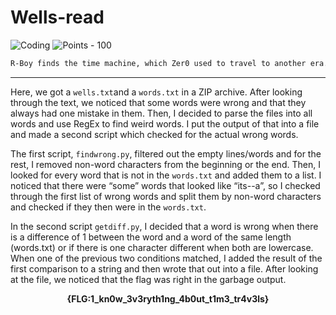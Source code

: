 # Wells-read

![Coding](https://img.shields.io/badge/Coding--ff8f00?style=for-the-badge) ![Points - 100](https://img.shields.io/badge/Points-100-9cf?style=for-the-badge)

```txt
R-Boy finds the time machine, which Zer0 used to travel to another era. Nearby, lies a copy of HG Wells’ The Time Machine. Could this book from the past help R-Boy travel in time? Unfortunately, R-Boy can’t read or understand it, because the space-time continuum has changed some of the words. Help R-Boy to start his time travels!
```

---

Here, we got a `wells.txt`and a `words.txt` in a ZIP archive. After looking through the text, we noticed that some words were wrong and that they always had one mistake in them. Then, I decided to parse the files into all words and use RegEx to find weird words. I put the output of that into a file and made a second script which checked for the actual wrong words.

The first script, `findwrong.py`, filtered out the empty lines/words and for the rest, I removed non-word characters from the beginning or the end. Then, I looked for every word that is not in the `words.txt` and added them to a list. I noticed that there were “some” words that looked like “its--a”, so I checked through the first list of wrong words and split them by non-word characters and checked if they then were in the `words.txt`.

In the second script `getdiff.py`, I decided that a word is wrong when there is a difference of 1 between the word and a word of the same length (words.txt) or if there is one character different when both are lowercase. When one of the previous two conditions matched, I added the result of the first comparison to a string and then wrote that out into a file. After looking at the file, we noticed that the flag was right in the garbage output.

<center><b>{FLG:1_kn0w_3v3ryth1ng_4b0ut_t1m3_tr4v3ls}</b></center>

